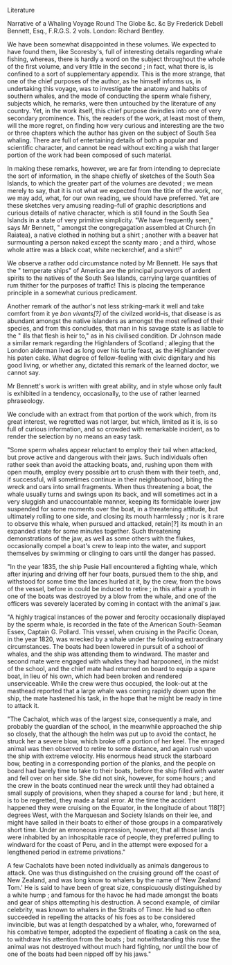 LiteratureNarrative of a Whaling Voyage Round The Globe &c. &c By Frederick Debell Bennett, Esq., F.R.G.S. 2 vols. London: Richard Bentley.We have been somewhat disappointed in these volumes. We expected to have found them, like Scoresby's, full of interesting details regarding whale fishing, whereas, there is hardly a word on the subject throughout the whole of the first volume, and very little in the second ; in fact, what there is, is confined to a sort of supplementary appendix. This is the more strange, that one of the chief purposes of the author, as he himself informs us, in undertaking this voyage, was to investigate the anatomy and habits of southern whales, and the mode of conducting the sperm whale fishery, subjects which, he remarks, were then untouched by the literature of any country. Yet, in the work itself, this chief purpose dwindles into one of very secondary prominence. This, the readers of the work, at least most of them, will the more regret, on finding how very curious and interesting are the two or three chapters which the author has given on the subject of South Sea whaling. There are full of entertaining details of both a popular and scientific character, and cannot be read without exciting a wish that larger portion of the work had been composed of such material.In making these remarks, however, we are far from intending to depreciate the sort of information, in the shape chiefly of sketches of the South Sea Islands, to which the greater part of the volumes are devoted ; we mean merely to say, that it is not what we expected from the title of the work, nor, we may add, what, for our own reading, we should have preferred. Yet are these sketches very amusing reading–full of graphic descriptions and curious details of native character, which is still found in the South Sea Islands in a state of very primitive simplicity. "We have frequently seen," says Mr Bennett, " amongst the congregagation assembled at Church (in Raiatea), a native clothed in nothing but a shirt ; another with a beaver hat surmounting a person naked except the scanty maro ; and a third, whose whole attire was a black coat, white neckerchief, and a shirt!"We observe a rather odd circumstance noted by Mr Bennett. He says that the " temperate ships" of America are the principal purveyors of ardent spirits to the natives of the South Sea Islands, carrying large quantities of rum thither for the purposes of traffic! This is placing the temperance principle in a somewhat curious predicament.Another remark of the author's not less striking–mark it well and take comfort from it ye *bon vivants[?]*  of the civilzed world–is, that disease is as abundant amongst the native islanders as amongst the most refined of their species, and from this concludes, that man in his savage state is as liable to the " ills that flesh is heir to," as in his civilised condition. Dr Johnson made a similar remark regarding the Highlanders of Scotland ; alleging that the London alderman lived as long over his turtle feast, as the Highlander over his paten cake. What degree of fellow-feeling with civic dignitary and his good living, or whether any, dictated this remark of the learned doctor, we cannot say.Mr Bennett's work is written with great ability, and in style whose only fault is exhibited in a tendency, occasionally, to the use of rather learned phraseology.We conclude with an extract from that portion of the work which, from its great interest, we regretted was not larger, but which, limited as it is, is so full of curious information, and so crowded with remarkable incident, as to render the selection by no means an easy task."Some sperm whales appear reluctant to employ their tail when attacked, but prove active and dangerous with their jaws. Such individuals often rather seek than avoid the attacking boats, and, rushing upon them with open mouth, employ every possible art to crush them with their teeth, and, if successful, will sometimes continue in their neighbourhood, biting the wreck and oars into small fragments. When thus threatening a boat, the whale usually turns and swings upon its back, and will sometimes act in a very sluggish and unaccountable manner, keeping its formidable lower jaw suspended for some moments over the boat, in a threatening attitude, but ultimately rolling to one side, and closing its mouth harmlessly ; nor is it rare to observe this whale, when pursued and attacked, retain[?] its mouth in an expanded state for some minutes together. Such threatening demonstrations of the jaw, as well as some others with the flukes, occasionally compel a boat's crew to leap into the water, and support themselves by swimming or clinging to oars until the danger has passed."In the year 1835, the ship Pusie Hall encountered a fighting whale, which after injuring and driving off her four boats, pursued them to the ship, and withstood for some time the lances hurled at it, by the crew, from the bows of the vessel, before in could be induced to retire ; in this affair a youth in one of the boats was destroyed by a blow from the whale, and one of the officers was severely lacerated by coming in contact with the animal's jaw."A highly tragical instances of the power and ferocity occasionally displayed by the sperm whale, is recorded in the fate of the American South-Seaman Essex, Captain G. Pollard. This vessel, when cruising in the Pacific Ocean, in the year 1820, was wrecked by a whale under the following extraordinary circumstances. The boats had been lowered in pursuit of a school of whales, and the ship was attending them to windward. The master and second mate were engaged with whales they had harpooned, in the midst of the school, and the chief mate had returned on board to equip a spare boat, in lieu of his own, which had been broken and rendered unserviceable. While the crew were thus occupied, the look-out at the masthead reported that a large whale was coming rapidly down upon the ship, the mate hastened his task, in the hope that he might be ready in time to attack it."The Cachalot, which was of the largest size, consequently a male, and probably the guardian of the school, in the meanwhile approached the ship so closely, that the although the helm was put up to avoid the contact, he struck her a severe blow, which broke off a portion of her keel. The enraged animal was then observed to retire to some distance, and again rush upon the ship with extreme velocity. His enormous head struck the starboard bow, beating in a corresponding portion of the planks, and the people on board had barely time to take to their boats, before the ship filled with water and fell over on her side. She did not sink, however, for some hours ; and the crew in the boats continued near the wreck until they had obtained a small supply of provisions, when they shaped a course for land ; but here, it is to be regretted, they made a fatal error. At the time the accident happened they were cruising on the Equator, in the longitude of about 118[?] degrees West, with the Marquesan and Society Islands on their lee, and might have sailed in their boats to either of those groups in a comparatively short time. Under an erroneous impression, however, that all those lands were inhabited by an inhospitable race of people, they preferred pulling to windward for the coast of Peru, and in the attempt were exposed for a lengthened period in extreme privations."A few Cachalots have been noted individually as animals dangerous to attack. One was thus distinguished on the cruising ground off the coast of New Zealand, and was long know to whalers by the name of 'New Zealand Tom.' He is said to have been of great size, conspicuously distinguished by a white hump ; and famous for the havoc he had made amongst the boats and gear of ships attempting his destruction. A second example, of cimilar celebrity, was known to whalers in the Straits of Timor. He had so often succeeded in repelling the attacks of his foes as to be considered invincible, but was at length despatched by a whaler, who, forewarned of his combative temper, adopted the expedient of floating a cask on the sea, to withdraw his attention from the boats ; but notwithstanding this *ruse*  the animal was not destroyed without much hard fighting, nor until the bow of one of the boats had been nipped off by his jaws."